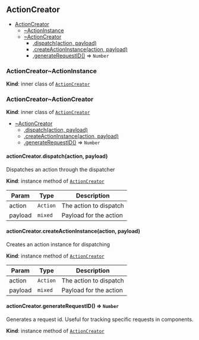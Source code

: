 <a name="module_ActionCreator"></a>
## ActionCreator

* [ActionCreator](#module_ActionCreator)
  * [~ActionInstance](#module_ActionCreator..ActionInstance)
  * [~ActionCreator](#module_ActionCreator..ActionCreator)
    * [.dispatch(action, payload)](#module_ActionCreator..ActionCreator+dispatch)
    * [.createActionInstance(action, payload)](#module_ActionCreator..ActionCreator+createActionInstance)
    * [.generateRequestID()](#module_ActionCreator..ActionCreator+generateRequestID) ⇒ <code>Number</code>

<a name="module_ActionCreator..ActionInstance"></a>
### ActionCreator~ActionInstance
**Kind**: inner class of <code>[ActionCreator](#module_ActionCreator)</code>  
<a name="module_ActionCreator..ActionCreator"></a>
### ActionCreator~ActionCreator
**Kind**: inner class of <code>[ActionCreator](#module_ActionCreator)</code>  

* [~ActionCreator](#module_ActionCreator..ActionCreator)
  * [.dispatch(action, payload)](#module_ActionCreator..ActionCreator+dispatch)
  * [.createActionInstance(action, payload)](#module_ActionCreator..ActionCreator+createActionInstance)
  * [.generateRequestID()](#module_ActionCreator..ActionCreator+generateRequestID) ⇒ <code>Number</code>

<a name="module_ActionCreator..ActionCreator+dispatch"></a>
#### actionCreator.dispatch(action, payload)
Dispatches an action through the dispatcher

**Kind**: instance method of <code>[ActionCreator](#module_ActionCreator..ActionCreator)</code>  

| Param | Type | Description |
| --- | --- | --- |
| action | <code>Action</code> | The action to dispatch |
| payload | <code>mixed</code> | Payload for the action |

<a name="module_ActionCreator..ActionCreator+createActionInstance"></a>
#### actionCreator.createActionInstance(action, payload)
Creates an action instance for dispatching

**Kind**: instance method of <code>[ActionCreator](#module_ActionCreator..ActionCreator)</code>  

| Param | Type | Description |
| --- | --- | --- |
| action | <code>Action</code> | The action to dispatch |
| payload | <code>mixed</code> | Payload for the action |

<a name="module_ActionCreator..ActionCreator+generateRequestID"></a>
#### actionCreator.generateRequestID() ⇒ <code>Number</code>
Generates a request id. Useful for tracking specific requests in components.

**Kind**: instance method of <code>[ActionCreator](#module_ActionCreator..ActionCreator)</code>  
